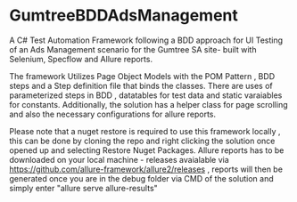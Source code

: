 # GumtreeBDDAdsManagement
A C# Test Automation Framework following a BDD approach for UI Testing of an Ads Management scenario for the Gumtree SA site- built with Selenium, Specflow and Allure reports.


The framework Utilizes Page Object Models with the POM Pattern , BDD steps and a Step definition file that binds the classes. There are uses of parameterized steps in BDD , datatables for test data and static varaiables for constants.
Additionally, the solution has a helper class for page scrolling and also the necessary configurations for allure reports.

Please note that a nuget restore is required to use this framework locally , this can be done by cloning the repo and right clicking the solution once opened up and selecting Restore Nuget Packages.
Allure reports has to be downloaded on your local machine - releases avaialable via https://github.com/allure-framework/allure2/releases , reports will then be generated once you are in the debug folder via CMD of the solution and simply enter "allure serve allure-results"



